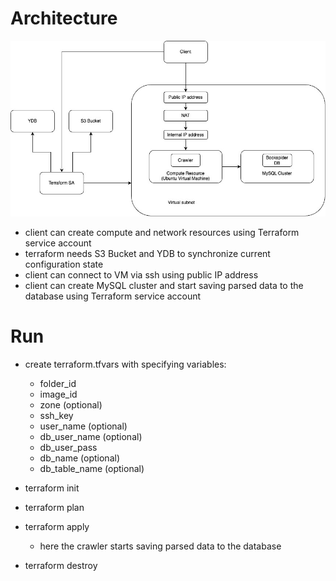 # Architecture

![image architecture](cloud_architecture.jpg)

- client can create compute and network resources using Terraform service account
- terraform needs S3 Bucket and YDB to synchronize current configuration state 
- client can connect to VM via ssh using public IP address
- client can create MySQL cluster and start saving parsed data to the database using Terraform service account

# Run
- create terraform.tfvars with specifying variables: 
    - folder_id
    - image_id
    - zone (optional) 
    - ssh_key
    - user_name (optional)
    - db_user_name (optional)
    - db_user_pass
    - db_name (optional)
    - db_table_name (optional)

- terraform init

- terraform plan

- terraform apply
    - here the crawler starts saving parsed data to the database

- terraform destroy
